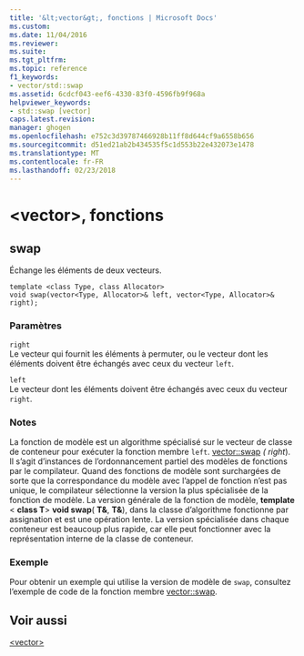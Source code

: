 ```yaml
---
title: '&lt;vector&gt;, fonctions | Microsoft Docs'
ms.custom: 
ms.date: 11/04/2016
ms.reviewer: 
ms.suite: 
ms.tgt_pltfrm: 
ms.topic: reference
f1_keywords:
- vector/std::swap
ms.assetid: 6cdcf043-eef6-4330-83f0-4596fb9f968a
helpviewer_keywords:
- std::swap [vector]
caps.latest.revision: 
manager: ghogen
ms.openlocfilehash: e752c3d39787466928b11ff8d644cf9a6558b656
ms.sourcegitcommit: d51ed21ab2b434535f5c1d553b22e432073e1478
ms.translationtype: MT
ms.contentlocale: fr-FR
ms.lasthandoff: 02/23/2018
---
```

# <a name="ltvectorgt-functions"></a>&lt;vector&gt;, fonctions

  
##  <a name="swap"></a>  swap  
 Échange les éléments de deux vecteurs.  
  
```  
template <class Type, class Allocator>  
void swap(vector<Type, Allocator>& left, vector<Type, Allocator>& right);
```  
  
### <a name="parameters"></a>Paramètres  
 `right`  
 Le vecteur qui fournit les éléments à permuter, ou le vecteur dont les éléments doivent être échangés avec ceux du vecteur `left`.  
  
 `left`  
 Le vecteur dont les éléments doivent être échangés avec ceux du vecteur `right`.  
  
### <a name="remarks"></a>Notes  
 La fonction de modèle est un algorithme spécialisé sur le vecteur de classe de conteneur pour exécuter la fonction membre `left`. [vector::swap](../standard-library/vector-class.md) *( right*). Il s’agit d’instances de l’ordonnancement partiel des modèles de fonctions par le compilateur. Quand des fonctions de modèle sont surchargées de sorte que la correspondance du modèle avec l’appel de fonction n’est pas unique, le compilateur sélectionne la version la plus spécialisée de la fonction de modèle. La version générale de la fonction de modèle, **template** \< **class T**> **void swap**( **T&**, **T&**), dans la classe d’algorithme fonctionne par assignation et est une opération lente. La version spécialisée dans chaque conteneur est beaucoup plus rapide, car elle peut fonctionner avec la représentation interne de la classe de conteneur.  
  
### <a name="example"></a>Exemple  
  Pour obtenir un exemple qui utilise la version de modèle de `swap`, consultez l’exemple de code de la fonction membre [vector::swap](../standard-library/vector-class.md).  
  
## <a name="see-also"></a>Voir aussi  
 [\<vector>](../standard-library/vector.md)

